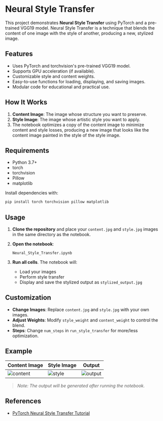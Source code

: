 # Neural Style Transfer

This project demonstrates **Neural Style Transfer** using PyTorch and a pre-trained VGG19 model. Neural Style Transfer is a technique that blends the content of one image with the style of another, producing a new, stylized image.

## Features

- Uses PyTorch and torchvision's pre-trained VGG19 model.
- Supports GPU acceleration (if available).
- Customizable style and content weights.
- Easy-to-use functions for loading, displaying, and saving images.
- Modular code for educational and practical use.

## How It Works

1. **Content Image**: The image whose structure you want to preserve.
2. **Style Image**: The image whose artistic style you want to apply.
3. The notebook optimizes a copy of the content image to minimize content and style losses, producing a new image that looks like the content image painted in the style of the style image.

## Requirements

- Python 3.7+
- torch
- torchvision
- Pillow
- matplotlib

Install dependencies with:

```sh
pip install torch torchvision pillow matplotlib
```

## Usage

1. **Clone the repository** and place your `content.jpg` and `style.jpg` images in the same directory as the notebook.

2. **Open the notebook**:

   ```
   Neural_Style_Transfer.ipynb
   ```

3. **Run all cells**. The notebook will:
   - Load your images
   - Perform style transfer
   - Display and save the stylized output as `stylized_output.jpg`

## Customization

- **Change Images**: Replace `content.jpg` and `style.jpg` with your own images.
- **Adjust Weights**: Modify `style_weight` and `content_weight` to control the blend.
- **Steps**: Change `num_steps` in `run_style_transfer` for more/less optimization.

## Example

| Content Image | Style Image | Output |
|---------------|-------------|--------|
| ![content](content.jpg) | ![style](style.jpg) | ![output](stylized_output.jpg) |

> *Note: The output will be generated after running the notebook.*

## References

- [PyTorch Neural Style Transfer Tutorial](https://pytorch.org/tutorials/advanced/neural_style_tutorial.html)
